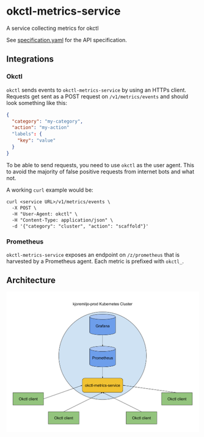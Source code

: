 # okctl-metrics-service
A service collecting metrics for okctl

See [specification.yaml](specification.yaml) for the API specification.

## Integrations

### Okctl

`okctl` sends events to `okctl-metrics-service` by using an HTTPs client. Requests get sent as a POST request on 
`/v1/metrics/events` and should look something like this:

```json
{
  "category": "my-category",
  "action": "my-action"
  "labels": {
    "key": "value"
  }
}
```

To be able to send requests, you need to use `okctl` as the user agent. This to avoid the majority of false positive
requests from internet bots and what not.

A working `curl` example would be:
```shell
curl <service URL>/v1/metrics/events \
  -X POST \
  -H "User-Agent: okctl" \
  -H "Content-Type: application/json" \
  -d '{"category": "cluster", "action": "scaffold"}'
```

### Prometheus

`okctl-metrics-service` exposes an endpoint on `/z/prometheus` that is harvested by a Prometheus agent. Each metric is
prefixed with `okctl_`.

## Architecture

![system architecture illustration](docs/img/okctl-metrics-service-system-architecture.svg)
